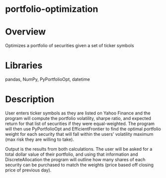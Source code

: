 # portfolio-optimization

# Overview
Optimizes a portfolio of securities given a set of ticker symbols

# Libraries
pandas, NumPy, PyPortfolioOpt, datetime
  
# Description
User enters ticker symbols as they are listed on Yahoo Finance and the program will compute the portfolio volatility, sharpe ratio, and expected return for that list of securities if they were equal-weighted. The program will then use PyPortfolioOpt and EfficientFrontier to find the optimal portfolio weight for each security that will fall within the users' volatility maximum (max risk they are willing to take).

Output is the results from both calculations. The user will be asked for a total dollar value of their portfolio, and using that information and DiscreteAllocation the program will outline how many shares of each security can be purchased to match the weights (price based off closing price of previous day).

